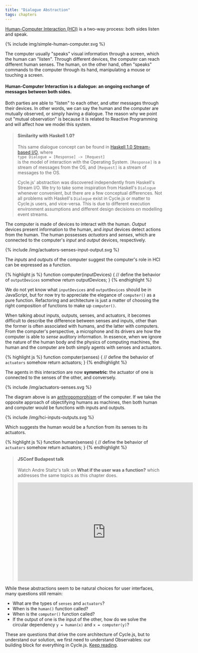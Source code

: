 ```yaml
---
title: "Dialogue Abstraction"
tags: chapters
---
```


[Human-Computer Interaction (HCI)](https://en.wikipedia.org/wiki/Human%E2%80%93computer_interaction) is a two-way process: both sides listen and speak.

<p>
  {% include img/simple-human-computer.svg %}
</p>

The computer usually "speaks" visual information through a screen, which the human can "listen". Through different devices, the computer can reach different human senses. The human, on the other hand, often "speaks" commands to the computer through its hand, manipulating a mouse or touching a screen.

#### Human-Computer Interaction is a dialogue: an ongoing exchange of messages between both sides.

Both parties are able to "listen" to each other, and utter messages through their devices. In other words, we can say the human and the computer are mutually observed, or simply having a dialogue. The reason why we point out "mutual observation" is because it is related to Reactive Programming and will affect how we model this system.

> <h4 id="similarity-with-haskell">Similarity with Haskell 1.0?</h4>
>
> This same dialogue concept can be found in [Haskell 1.0 Stream-based I/O](https://www.haskell.org/definition/haskell-report-1.0.ps.gz), where<br />`type Dialogue = [Response] -> [Request]`<br />is the model of interaction with the Operating System. `[Response]` is a stream of messages from the OS, and `[Request]` is a stream of messages to the OS.
> 
> Cycle.js' abstraction was discovered independently from Haskell's Stream I/O. We try to take some inspiration from Haskell's `Dialogue` whenever convenient, but there are a few conceptual differences. Not all problems with Haskell's `Dialogue` exist in Cycle.js or matter to Cycle.js users, and vice-versa. This is due to different execution environment assumptions and different design decisions on modelling event streams.

The computer is made of devices to interact with the human. *Output* devices present information to the human, and *input* devices detect actions from the human. The human possesses *actuators* and *senses*, which are connected to the computer's *input* and *output* devices, respectively.

<p>
  {% include /img/actuators-senses-input-output.svg %}
</p>

The *inputs* and *outputs* of the computer suggest the computer's role in HCI can be expressed as a function.

{% highlight js %}
function computer(inputDevices) {
  // define the behavior of `outputDevices` somehow
  return outputDevices;
}
{% endhighlight %}

We do not yet know what `inputDevices` and `outputDevices` should be in JavaScript, but for now try to appreciate the elegance of `computer()` as a pure function. Refactoring and architecture is just a matter of choosing the right composition of functions to make up `computer()`.

When talking about inputs, outputs, senses, and actuators, it becomes difficult to describe the difference between senses and inputs, other than the former is often associated with humans, and the latter with computers. From the computer's perspective, a microphone and its drivers are how the computer is able to *sense* auditory information. In essence, when we ignore the nature of the human body and the physics of computing machines, the human and the computer are both simply agents with senses and actuators.

{% highlight js %}
function computer(senses) {
  // define the behavior of `actuators` somehow
  return actuators;
}
{% endhighlight %}

The agents in this interaction are now **symmetric**: the actuator of one is connected to the senses of the other, and conversely.

<p>
  {% include /img/actuators-senses.svg %}
</p>

The diagram above is an [anthropomorphism](https://en.wikipedia.org/wiki/Anthropomorphism) of the computer. If we take the opposite approach of objectifying humans as machines, then both human and computer would be functions with inputs and outputs.

<p>
  {% include /img/hci-inputs-outputs.svg %}
</p>

Which suggests the human would be a function from its senses to its actuators.

{% highlight js %}
function human(senses) {
  // define the behavior of `actuators` somehow
  return actuators;
}
{% endhighlight %}

<blockquote>
  <h4 id="jsconf-budapest-talk">JSConf Budapest talk</h4>
  <p>
  Watch Andre Staltz's talk on <strong>What if the user was a function?</strong> which addresses the same topics as this chapter does.
  </p>
  <p>
    <iframe width="560" height="315" src="https://www.youtube.com/embed/1zj7M1LnJV4" frameborder="0" allowfullscreen></iframe>
  </p>
</blockquote>

While these abstractions seem to be natural choices for user interfaces, many questions still remain:

- What are the types of `senses` and `actuators`?
- When is the `human()` function called?
- When is the `computer()` function called?
- If the output of one is the input of the other, how do we solve the circular dependency `y = human(x)` and `x = computer(y)`?

These are questions that drive the core architecture of Cycle.js, but to understand our solution, we first need to understand Observables: our building block for everything in Cycle.js. [Keep reading](/observables.html).

